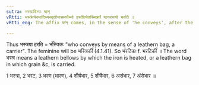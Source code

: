 ```yaml
---
sutra: भस्त्रादिभ्यः ष्ठन्
vRtti: भस्त्रेत्येवमादिभ्यस्तृतीयासमर्थेभ्यो हरतीत्येतस्मिन्नर्थे ष्ठन्प्रत्ययो भवति ॥
vRtti_eng: The affix ष्ठन् comes, in the sense of 'he conveys', after the words '_bhastra_ &c' being in the third case in construction,

---
```

Thus भस्त्रया हरति = भ꣡स्त्रिकः "who conveys by means of a leathern bag, a carrier". The feminine will be भस्त्रिकी꣡ (4.1.41). So भ꣡रटिकः f. भरटिकी꣡ ॥ The word भस्त्र means a leathern bellows by which the iron is heated, or a leathern bag in which grain &c, is carried. 

1 भस्त्रा, 2 भरट, 3 भरण (भारण), 4 शीर्षभार, 5 शीर्षेभार, 6 असंभार, 7 अंसेभार ॥